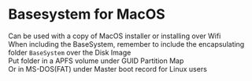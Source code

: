 # Basesystem for MacOS
Can be used with a copy of MacOS installer or installing over Wifi<br>
When including the BaseSystem, remember to include the encapsulating folder `BaseSystem` over the Disk Image <br>
Put folder in a APFS volume under GUID Partition Map<br>
Or in MS-DOS(FAT) under Master boot record for Linux users

